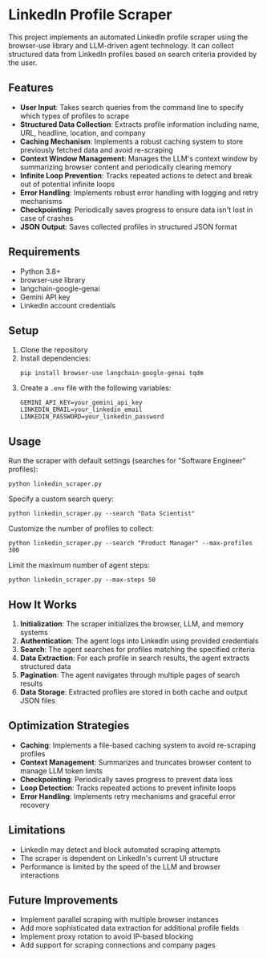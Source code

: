 # LinkedIn Profile Scraper

This project implements an automated LinkedIn profile scraper using the browser-use library and LLM-driven agent technology. It can collect structured data from LinkedIn profiles based on search criteria provided by the user.

## Features

- **User Input**: Takes search queries from the command line to specify which types of profiles to scrape
- **Structured Data Collection**: Extracts profile information including name, URL, headline, location, and company
- **Caching Mechanism**: Implements a robust caching system to store previously fetched data and avoid re-scraping
- **Context Window Management**: Manages the LLM's context window by summarizing browser content and periodically clearing memory
- **Infinite Loop Prevention**: Tracks repeated actions to detect and break out of potential infinite loops
- **Error Handling**: Implements robust error handling with logging and retry mechanisms
- **Checkpointing**: Periodically saves progress to ensure data isn't lost in case of crashes
- **JSON Output**: Saves collected profiles in structured JSON format

## Requirements

- Python 3.8+
- browser-use library
- langchain-google-genai
- Gemini API key
- LinkedIn account credentials

## Setup

1. Clone the repository
2. Install dependencies:
   ```
   pip install browser-use langchain-google-genai tqdm
   ```
3. Create a `.env` file with the following variables:
   ```
   GEMINI_API_KEY=your_gemini_api_key
   LINKEDIN_EMAIL=your_linkedin_email
   LINKEDIN_PASSWORD=your_linkedin_password
   ```

## Usage

Run the scraper with default settings (searches for "Software Engineer" profiles):

```
python linkedin_scraper.py
```

Specify a custom search query:

```
python linkedin_scraper.py --search "Data Scientist"
```

Customize the number of profiles to collect:

```
python linkedin_scraper.py --search "Product Manager" --max-profiles 300
```

Limit the maximum number of agent steps:

```
python linkedin_scraper.py --max-steps 50
```

## How It Works

1. **Initialization**: The scraper initializes the browser, LLM, and memory systems
2. **Authentication**: The agent logs into LinkedIn using provided credentials
3. **Search**: The agent searches for profiles matching the specified criteria
4. **Data Extraction**: For each profile in search results, the agent extracts structured data
5. **Pagination**: The agent navigates through multiple pages of search results
6. **Data Storage**: Extracted profiles are stored in both cache and output JSON files

## Optimization Strategies

- **Caching**: Implements a file-based caching system to avoid re-scraping profiles
- **Context Management**: Summarizes and truncates browser content to manage LLM token limits
- **Checkpointing**: Periodically saves progress to prevent data loss
- **Loop Detection**: Tracks repeated actions to prevent infinite loops
- **Error Handling**: Implements retry mechanisms and graceful error recovery

## Limitations

- LinkedIn may detect and block automated scraping attempts
- The scraper is dependent on LinkedIn's current UI structure
- Performance is limited by the speed of the LLM and browser interactions

## Future Improvements

- Implement parallel scraping with multiple browser instances
- Add more sophisticated data extraction for additional profile fields
- Implement proxy rotation to avoid IP-based blocking
- Add support for scraping connections and company pages